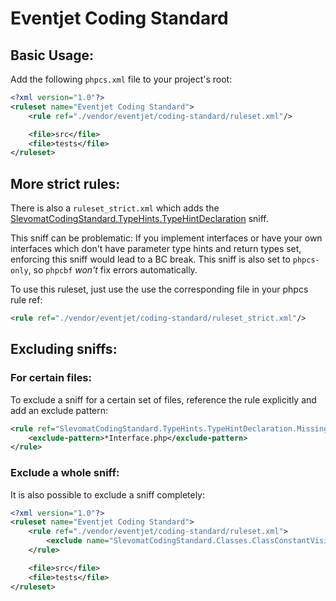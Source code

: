 # Eventjet Coding Standard

## Basic Usage:
Add the following `phpcs.xml` file to your project's root:
```xml
<?xml version="1.0"?>
<ruleset name="Eventjet Coding Standard">
    <rule ref="./vendor/eventjet/coding-standard/ruleset.xml"/>

    <file>src</file>
    <file>tests</file>
</ruleset>
```

## More strict rules:
There is also a `ruleset_strict.xml` which adds the
[SlevomatCodingStandard.TypeHints.TypeHintDeclaration](https://github.com/slevomat/coding-standard#slevomatcodingstandardtypehintstypehintdeclaration-) sniff.

This sniff can be problematic: If you implement interfaces or have your own interfaces which don't have
parameter type hints and return types set, enforcing this sniff would lead to a BC break.
This sniff is also set to `phpcs-only`, so `phpcbf` _won't_ fix errors automatically. 

To use this ruleset, just use the use the corresponding file in your phpcs rule ref:

```xml
<rule ref="./vendor/eventjet/coding-standard/ruleset_strict.xml"/>
```

## Excluding sniffs:
### For certain files:
To exclude a sniff for a certain set of files, reference  the rule explicitly and add an exclude pattern:

```xml
<rule ref="SlevomatCodingStandard.TypeHints.TypeHintDeclaration.MissingParameterTypeHint">
    <exclude-pattern>*Interface.php</exclude-pattern>
</rule>
```
### Exclude a whole sniff:
It is also possible to exclude a sniff completely:
```xml
<?xml version="1.0"?>
<ruleset name="Eventjet Coding Standard">
    <rule ref="./vendor/eventjet/coding-standard/ruleset.xml">
        <exclude name="SlevomatCodingStandard.Classes.ClassConstantVisibility"/>
    </rule>

    <file>src</file>
    <file>tests</file>
</ruleset>
```
